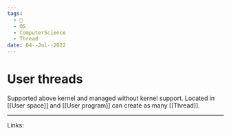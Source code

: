 ```yaml
---
tags:
  - 🌱
  - OS
  - ComputerScience
  - Thread
date: 04--Jul--2022
---
```


# User threads

Supported above kernel and managed without kernel support. Located in [[User space]] and [[User program]] can create as many [[Thread]].

---
Links: 